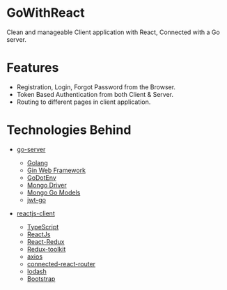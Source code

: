# GoWithReact 
Clean and manageable Client application with React, Connected with a Go server.

# Features
* Registration, Login, Forgot Password from the Browser.
* Token Based Authentication from both Client & Server.
* Routing to different pages in client application.

# Technologies Behind
* [go-server](https://github.com/biswajitpanday/GoWithReact/tree/master/go-server)
  * [Golang](https://golang.org/)
  * [Gin Web Framework](https://github.com/gin-gonic/gin)
  * [GoDotEnv](https://github.com/joho/godotenv)
  * [Mongo Driver](https://godoc.org/go.mongodb.org/mongo-driver/mongo/options)
  * [Mongo Go Models](https://github.com/Kamva/mgm)
  * [jwt-go](https://github.com/dgrijalva/jwt-go)
  
* [reactjs-client](https://github.com/biswajitpanday/GoWithReact/tree/master/reactjs-client)
  * [TypeScript](https://www.typescriptlang.org)
  * [ReactJs](https://reactjs.org/)
  * [React-Redux](https://react-redux.js.org/)
  * [Redux-toolkit](https://redux-toolkit.js.org/)
  * [axios](https://github.com/axios/axios)
  * [connected-react-router](https://github.com/supasate/connected-react-router)
  * [lodash](https://lodash.com/)
  * [Bootstrap](https://www.npmjs.com/package/bootstrap)
  
  
